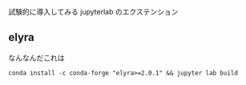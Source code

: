 試験的に導入してみる jupyterlab のエクステンション


## elyra

なんなんだこれは

```
conda install -c conda-forge "elyra>=2.0.1" && jupyter lab build
```

